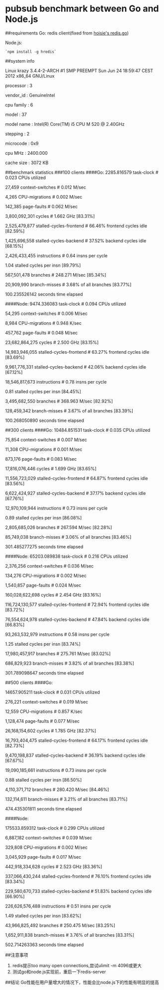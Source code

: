 pubsub benchmark between Go and Node.js
=========


##requirements
Go: redis client(fixed from [hoisie's redis.go](https://github.com/alphazero/Go-Redis))

Node.js: 

    `npm install -g hredis`

##system info

Linux krazy 3.4.4-2-ARCH #1 SMP PREEMPT Sun Jun 24 18:59:47 CEST 2012 x86_64 GNU/Linux

processor   : 3

vendor_id   : GenuineIntel

cpu family  : 6

model       : 37

model name  : Intel(R) Core(TM) i5 CPU       M 520  @ 2.40GHz

stepping    : 2

microcode   : 0x9

cpu MHz     : 2400.000

cache size  : 3072 KB



##benchmark statistics
###100 clients
####Go:
2285.816579 task-clock                  #    0.023 CPUs utilized          

27,459 context-switches                 #    0.012 M/sec                  

4,265 CPU-migrations                    #    0.002 M/sec                  

142,385 page-faults                     #    0.062 M/sec                  

3,800,092,301 cycles                    #    1.662 GHz                     [83.31%]

2,525,479,877 stalled-cycles-frontend   #   66.46% frontend cycles idle    [82.59%]

1,425,696,558 stalled-cycles-backend    #   37.52% backend  cycles idle    [68.15%]

2,426,433,455 instructions              #    0.64  insns per cycle        

1.04  stalled cycles per insn [89.79%]

567,501,478 branches                    #  248.271 M/sec                   [85.34%]

20,909,990 branch-misses                #    3.68% of all branches         [83.77%]

100.235526142 seconds time elapsed

####Node:
9474.336083 task-clock                  #    0.094 CPUs utilized          

54,295 context-switches                 #    0.006 M/sec                  

8,984 CPU-migrations                    #    0.948 K/sec                  

457,762 page-faults                     #    0.048 M/sec                  

23,682,864,275 cycles                   #    2.500 GHz                     [83.15%]

14,983,946,055 stalled-cycles-frontend  #   63.27% frontend cycles idle    [83.69%]

9,961,776,331 stalled-cycles-backend    #   42.06% backend  cycles idle    [67.12%]

18,546,817,673 instructions             #    0.78  insns per cycle        

0.81  stalled cycles per insn [84.45%]

3,495,682,550 branches                  #  368.963 M/sec                   [82.92%]

128,459,342 branch-misses               #    3.67% of all branches         [83.39%]

100.268050890 seconds time elapsed

##300 clients
####Go:
10484.851531 task-clock                 #    0.035 CPUs utilized          

75,854 context-switches                 #    0.007 M/sec                  

11,308 CPU-migrations                   #    0.001 M/sec                  

873,176 page-faults                     #    0.083 M/sec                  

17,816,076,446 cycles                   #    1.699 GHz                     [83.65%]

11,556,723,029 stalled-cycles-frontend  #   64.87% frontend cycles idle    [83.56%]

6,622,424,927 stalled-cycles-backend    #   37.17% backend  cycles idle    [67.76%]

12,970,109,944 instructions             #    0.73  insns per cycle        

0.89  stalled cycles per insn [86.08%]

2,805,685,026 branches                  #  267.594 M/sec                   [82.28%]

85,749,038 branch-misses                #    3.06% of all branches         [83.46%]

301.485277275 seconds time elapsed

####Node:
65203.089838 task-clock                 #    0.216 CPUs utilized          

2,376,256 context-switches              #    0.036 M/sec                  

134,276 CPU-migrations                  #    0.002 M/sec                  

1,540,857 page-faults                   #    0.024 M/sec                  

160,028,622,698 cycles                  #    2.454 GHz                     [83.16%]

116,724,130,577 stalled-cycles-frontend #   72.94% frontend cycles idle    [83.72%]

76,554,624,978 stalled-cycles-backend   #   47.84% backend  cycles idle    [66.83%]

93,263,532,979 instructions             #    0.58  insns per cycle        

1.25  stalled cycles per insn [83.74%]

17,980,457,917 branches                 #  275.761 M/sec                   [83.02%]

686,829,923 branch-misses               #    3.82% of all branches         [83.38%]

301.789098647 seconds time elapsed

##500 clients
####Go:

14657.905211 task-clock                 #    0.031 CPUs utilized          

276,221 context-switches                #    0.019 M/sec                  

12,559 CPU-migrations                   #    0.857 K/sec                  

1,128,474 page-faults                   #    0.077 M/sec                  

26,168,154,602 cycles                   #    1.785 GHz                     [82.37%]

16,793,404,475 stalled-cycles-frontend  #   64.17% frontend cycles idle    [82.73%]

9,470,198,837 stalled-cycles-backend    #   36.19% backend  cycles idle    [67.67%]

19,090,185,661 instructions             #    0.73  insns per cycle        

0.88  stalled cycles per insn [86.50%]

4,110,371,712 branches                  #  280.420 M/sec                   [84.46%]

132,114,611 branch-misses               #    3.21% of all branches         [83.71%]

474.435301811 seconds time elapsed


####Node:

175533.859312 task-clock                #    0.299 CPUs utilized          

6,887,182 context-switches              #    0.039 M/sec                  

329,808 CPU-migrations                  #    0.002 M/sec                  

3,045,929 page-faults                   #    0.017 M/sec                  

442,918,334,628 cycles                  #    2.523 GHz                     [83.36%]

337,066,430,244 stalled-cycles-frontend #   76.10% frontend cycles idle    [83.34%]

229,580,670,733 stalled-cycles-backend  #   51.83% backend  cycles idle    [66.90%]

226,626,576,488 instructions            #    0.51  insns per cycle        

1.49  stalled cycles per insn [83.62%]

43,966,825,492 branches                 #  250.475 M/sec                   [83.25%]

1,652,911,838 branch-misses             #    3.76% of all branches         [83.31%]

502.714263363 seconds time elapsed

##注意事项
1. redis提示too many open connections,尝试ulimit -m 4096或更大
2. 测试go和node.js实现前，重启一下redis-server


##结论
Go性能在用户量增大的情况下，性能会比node.js下的性能有明显的提高
